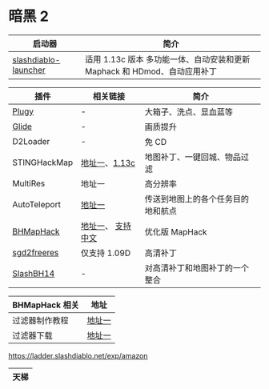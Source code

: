 # 暗黑 2

[stinghackmap1]: https://mega.nz/file/Q55SCTha#DdFaAxbiZxY3hqb05csXEMJGDZiieuui8SYWF6YsijU
[stinghackmap2]: http://d2.rocks/tools/D2StingMapHack.zip
[glide]: http://www.svenswrapper.de/english/downloads.html
[plugy]: http://plugy.free.fr/en/index.html
[autoteleport]: http://forum.europebattle.net/threads/auto-teleport.540611/
[bhmaphack2]: http://forum.europebattle.net/threads/bh-maphack-loot-filters.544928/
[bhmaphack]: https://github.com/planqi/slashdiablo-maphack
[slashdiablo-launcher]: https://github.com/nokka/slashdiablo-launcher
[sgd2freeres]: https://github.com/mir-diablo-ii-tools/SlashGaming-Diablo-II-Free-Resolution
[slashbh14]: https://drive.google.com/file/d/1PtxgWH374X9KIXlmhcQMopJ3lXiNpCf7/view
[中文bhmaphack]: https://github.com/youbetterdont/slashdiablo-maphack/releases/tag/1.9.8-ch

| 启动器                 | 简介                                                                      |
| ---------------------- | ------------------------------------------------------------------------- |
| [slashdiablo-launcher] | 适用 1.13c 版本 多功能一体、自动安装和更新 Maphack 和 HDmod、自动应用补丁 |

| 插件          | 相关链接                                         | 简介                               |
| ------------- | ------------------------------------------------ | ---------------------------------- |
| [Plugy]       | -                                                | 大箱子、洗点、显血蓝等             |
| [Glide]       | -                                                | 画质提升                           |
| D2Loader      | -                                                | 免 CD                              |
| STINGHackMap  | [地址一][stinghackmap1]、[1.13c][stinghackmap2]  | 地图补丁、一键回城、物品过滤       |
| MultiRes      | 地址一                                           | 高分辨率                           |
| AutoTeleport  | [地址一][autoteleport]                           | 传送到地图上的各个任务目的地和航点 |
| [BHMapHack]   | [地址一][bhmaphack2]、 [支持中文][中文bhmaphack] | 优化版 MapHack                     |
| [sgd2freeres] | 仅支持 1.09D                                     | 高清补丁                           |
| [SlashBH14]   | -                                                | 对高清补丁和地图补丁的一个整合     |

[过滤器制作教程]: http://forum.europebattle.net/threads/bh-maphack-configuration-guide.540603/
[过滤器下载]: http://forum.europebattle.net/threads/bh-maphack-loot-filters.544928/

| BHMapHack 相关 | 地址                       |
| -------------- | -------------------------- |
| 过滤器制作教程 | [地址一]([过滤器制作教程]) |
| 过滤器下载     | [地址一]([过滤器下载])     |

https://ladder.slashdiablo.net/exp/amazon

| 天梯 |
| ---- |
